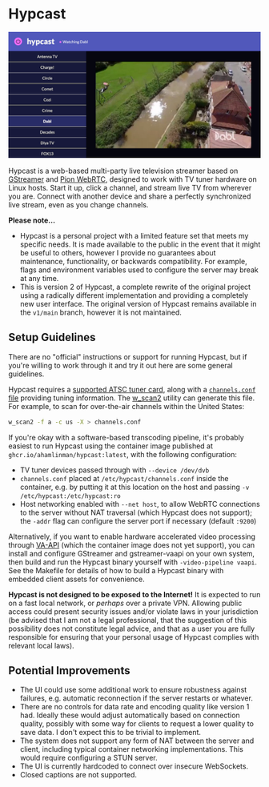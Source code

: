 # Hypcast

![Screenshot of Hypcast tuned to a channel](/doc/screenshot.png)

Hypcast is a web-based multi-party live television streamer based on
[GStreamer][gstreamer] and [Pion WebRTC][pion], designed to work with TV
tuner hardware on Linux hosts. Start it up, click a channel, and stream live
TV from wherever you are. Connect with another device and share a perfectly
synchronized live stream, even as you change channels.

**Please note…**

- Hypcast is a personal project with a limited feature set that meets my
  specific needs. It is made available to the public in the event that it
  might be useful to others, however I provide no guarantees about
  maintenance, functionality, or backwards compatibility. For example, flags
  and environment variables used to configure the server may break at any
  time.
- This is version 2 of Hypcast, a complete rewrite of the original project
  using a radically different implementation and providing a completely new
  user interface. The original version of Hypcast remains available in the
  `v1/main` branch, however it is not maintained.

[gstreamer]: https://gstreamer.freedesktop.org/
[pion]: https://github.com/pion/webrtc

## Setup Guidelines

There are no "official" instructions or support for running Hypcast, but if
you're willing to work through it and try it out here are some general
guidelines.

Hypcast requires a [supported ATSC tuner card][linuxtv-atsc], along with a
[`channels.conf` file][linuxtv-scan] providing tuning information. The
[w_scan2][w_scan2] utility can generate this file. For example, to scan for
over-the-air channels within the United States:

```sh
w_scan2 -f a -c us -X > channels.conf
```

If you're okay with a software-based transcoding pipeline, it's probably
easiest to run Hypcast using the container image published at
`ghcr.io/ahamlinman/hypcast:latest`, with the following configuration:

- TV tuner devices passed through with `--device /dev/dvb`
- `channels.conf` placed at `/etc/hypcast/channels.conf` inside the
  container, e.g. by putting it at this location on the host and passing
  `-v /etc/hypcast:/etc/hypcast:ro`
- Host networking enabled with `--net host`, to allow WebRTC connections to
  the server without NAT traversal (which Hypcast does not support); the
  `-addr` flag can configure the server port if necessary (default `:9200`)

Alternatively, if you want to enable hardware accelerated video processing
through [VA-API][vaapi] (which the container image does not yet support), you
can install and configure GStreamer and gstreamer-vaapi on your own system,
then build and run the Hypcast binary yourself with `-video-pipeline vaapi`.
See the Makefile for details of how to build a Hypcast binary with embedded
client assets for convenience.

**Hypcast is not designed to be exposed to the Internet!** It is expected to
run on a fast local network, or _perhaps_ over a private VPN. Allowing public
access could present security issues and/or violate laws in your jurisdiction
(be advised that I am not a legal professional, that the suggestion of this
possibility does not constitute legal advice, and that as a user you are
fully responsible for ensuring that your personal usage of Hypcast complies
with relevant local laws).

[linuxtv-atsc]: https://www.linuxtv.org/wiki/index.php/Hardware_device_information
[linuxtv-scan]: https://www.linuxtv.org/wiki/index.php/Frequency_scan
[w_scan2]: https://github.com/stefantalpalaru/w_scan2
[vaapi]: https://01.org/linuxmedia/vaapi

## Potential Improvements

- The UI could use some additional work to ensure robustness against
  failures, e.g. automatic reconnection if the server restarts or whatever.
- There are no controls for data rate and encoding quality like version 1 had.
  Ideally these would adjust automatically based on connection quality,
  possibly with some way for clients to request a lower quality to save data.
  I don't expect this to be trivial to implement.
- The system does not support any form of NAT between the server and client,
  including typical container networking implementations. This would require
  configuring a STUN server.
- The UI is currently hardcoded to connect over insecure WebSockets.
- Closed captions are not supported.

